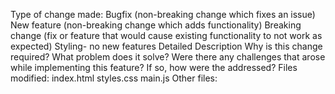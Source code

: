 Type of change made:
 Bugfix (non-breaking change which fixes an issue)
 New feature (non-breaking change which adds functionality)
 Breaking change (fix or feature that would cause existing functionality to not work as expected)
 Styling- no new features
Detailed Description
Why is this change required? What problem does it solve?
Were there any challenges that arose while implementing this feature? If so, how were the addressed?
Files modified:
 index.html
 styles.css
 main.js
 Other files: